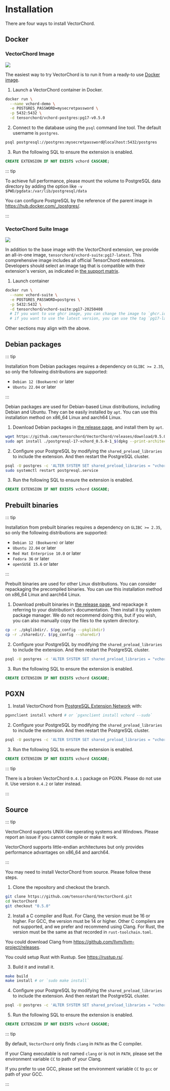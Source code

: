 # Installation

There are four ways to install VectorChord.

## Docker

### VectorChord Image

<a href="https://hub.docker.com/r/tensorchord/vchord-postgres"><img src="https://img.shields.io/docker/pulls/tensorchord/vchord-postgres" /></a>

The easiest way to try VectorChord is to run it from a ready-to use [Docker image](https://hub.docker.com/r/tensorchord/vchord-postgres).

1. Launch a VectorChord container in Docker.

```sh
docker run \
  --name vchord-demo \
  -e POSTGRES_PASSWORD=mysecretpassword \
  -p 5432:5432 \
  -d tensorchord/vchord-postgres:pg17-v0.5.0
```

2. Connect to the database using the `psql` command line tool. The default username is `postgres`.

```sh
psql postgresql://postgres:mysecretpassword@localhost:5432/postgres
```

3. Run the following SQL to ensure the extension is enabled.

```sql
CREATE EXTENSION IF NOT EXISTS vchord CASCADE;
```

::: tip

To achieve full performance, please mount the volume to PostgreSQL data directory by adding the option like `-v $PWD/pgdata:/var/lib/postgresql/data`

You can configure PostgreSQL by the reference of the parent image in https://hub.docker.com/_/postgres/.

:::

### VectorChord Suite Image

<a href="https://hub.docker.com/r/tensorchord/vchord-suite"><img src="https://img.shields.io/docker/pulls/tensorchord/vchord-suite"/></a>

In addition to the base image with the VectorChord extension, we provide an all-in-one image, `tensorchord/vchord-suite:pg17-latest`. This comprehensive image includes all official TensorChord extensions. Developers should select an image tag that is compatible with their extension's version, as indicated in [the support matrix](https://github.com/tensorchord/VectorChord-images?tab=readme-ov-file#support-matrix).

1. Launch container

```sh
docker run \
  --name vchord-suite \
  -e POSTGRES_PASSWORD=postgres \
  -p 5432:5432 \
  -d tensorchord/vchord-suite:pg17-20250408
  # If you want to use ghcr image, you can change the image to `ghcr.io/tensorchord/vchord-suite:pg17-20250408`.
  # if you want to use the latest version, you can use the tag `pg17-latest`.
```

Other sections may align with the above.

## Debian packages

::: tip

Installation from Debian packages requires a dependency on `GLIBC >= 2.35`, so only the following distributions are supported:

- `Debian 12 (Bookworm)` or later
- `Ubuntu 22.04` or later

:::

Debian packages are used for Debian-based Linux distributions, including Debian and Ubuntu. They can be easily installed by `apt`. You can use this installation method on x86_64 Linux and aarch64 Linux.

1. Download Debian packages in [the release page](https://github.com/tensorchord/VectorChord/releases/latest), and install them by `apt`.

```sh
wget https://github.com/tensorchord/VectorChord/releases/download/0.5.0/postgresql-17-vchord_0.5.0-1_$(dpkg --print-architecture).deb
sudo apt install ./postgresql-17-vchord_0.5.0-1_$(dpkg --print-architecture).deb
```

2. Configure your PostgreSQL by modifying the `shared_preload_libraries` to include the extension. And then restart the PostgreSQL cluster.

```sh
psql -U postgres -c 'ALTER SYSTEM SET shared_preload_libraries = "vchord"'
sudo systemctl restart postgresql.service
```

3. Run the following SQL to ensure the extension is enabled.

```sql
CREATE EXTENSION IF NOT EXISTS vchord CASCADE;
```

## Prebuilt binaries

::: tip

Installation from prebuilt binaries requires a dependency on `GLIBC >= 2.35`, so only the following distributions are supported:

- `Debian 12 (Bookworm)` or later
- `Ubuntu 22.04` or later
- `Red Hat Enterprise 10.0` or later
- `Fedora 36` or later
- `openSUSE 15.6` or later

:::

Prebuilt binaries are used for other Linux distributions. You can consider repackaging the precompiled binaries. You can use this installation method on x86_64 Linux and aarch64 Linux.

1. Download prebuilt binaries in [the release page](https://github.com/tensorchord/VectorChord/releases/latest), and repackage it referring to your distribution's documentation. Then install it by system package manager. We do not recommend doing this, but if you wish, you can also manually copy the files to the system directory.

```sh
cp -r ./pkglibdir/. $(pg_config --pkglibdir)
cp -r ./sharedir/. $(pg_config --sharedir)
```

2. Configure your PostgreSQL by modifying the `shared_preload_libraries` to include the extension. And then restart the PostgreSQL cluster.

```sh
psql -U postgres -c 'ALTER SYSTEM SET shared_preload_libraries = "vchord"'
```

3. Run the following SQL to ensure the extension is enabled.

```sql
CREATE EXTENSION IF NOT EXISTS vchord CASCADE;
```

## PGXN

1. Install VectorChord from [PostgreSQL Extension Network](https://pgxn.org/dist/vchord) with:

```sh
pgxnclient install vchord # or `pgxnclient install vchord --sudo`
```

2. Configure your PostgreSQL by modifying the `shared_preload_libraries` to include the extension. And then restart the PostgreSQL cluster.

```sh
psql -U postgres -c 'ALTER SYSTEM SET shared_preload_libraries = "vchord"'
```

3. Run the following SQL to ensure the extension is enabled.

```sql
CREATE EXTENSION IF NOT EXISTS vchord CASCADE;
```

::: tip

There is a broken VectorChord `0.4.1` package on PGXN. Please do not use it. Use version `0.4.2` or later instead.

:::

## Source

::: tip

VectorChord supports UNIX-like operating systems and Windows. Please report an issue if you cannot compile or make it work.

VectorChord supports little-endian architectures but only provides performance advantages on x86_64 and aarch64.

:::

You may need to install VectorChord from source. Please follow these steps.

1. Clone the repository and checkout the branch.

```sh
git clone https://github.com/tensorchord/VectorChord.git
cd VectorChord
git checkout "0.5.0"
```

2. Install a C compiler and Rust. For Clang, the version must be 16 or higher. For GCC, the version must be 14 or higher. Other C compilers are not supported, and we prefer and recommend using Clang. For Rust, the version must be the same as that recorded in `rust-toolchain.toml`.

You could download Clang from https://github.com/llvm/llvm-project/releases.

You could setup Rust with Rustup. See https://rustup.rs/.

3. Build it and install it.

```sh
make build
make install # or `sudo make install`
```

4. Configure your PostgreSQL by modifying the `shared_preload_libraries` to include the extension. And then restart the PostgreSQL cluster.

```sh
psql -U postgres -c 'ALTER SYSTEM SET shared_preload_libraries = "vchord"'
```

5. Run the following SQL to ensure the extension is enabled.

```sql
CREATE EXTENSION IF NOT EXISTS vchord CASCADE;
```

::: tip

By default, `VectorChord` only finds `clang` in `PATH` as the C compiler.

If your Clang executable is not named `clang` or is not in `PATH`, please set the environment variable `CC` to path of your Clang.

If you prefer to use GCC, please set the environment variable `CC` to `gcc` or path of your GCC.

:::
